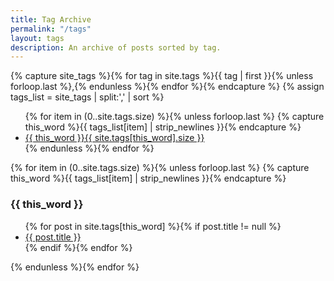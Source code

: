 ```yaml
---
title: Tag Archive
permalink: "/tags"
layout: tags
description: An archive of posts sorted by tag.
---
```


{% capture site_tags %}{% for tag in site.tags %}{{ tag | first }}{% unless forloop.last %},{% endunless %}{% endfor %}{% endcapture %}
{% assign tags_list = site_tags | split:',' | sort %}
<ul class="entry-meta">
  {% for item in (0..site.tags.size) %}{% unless forloop.last %}
  {% capture this_word %}{{ tags_list[item] | strip_newlines }}{% endcapture %}
  <li><a href="#{{ this_word }}" class="tag"><span class="term">{{ this_word }}</span><span class="count">{{ site.tags[this_word].size }}</span></a></li>
  {% endunless %}{% endfor %}
</ul>
{% for item in (0..site.tags.size) %}{% unless forloop.last %}
{% capture this_word %}{{ tags_list[item] | strip_newlines }}{% endcapture %}
   <h3 id="{{ this_word }}" class="red-title">{{ this_word }}</h3>
   <ul>
    {% for post in site.tags[this_word] %}{% if post.title != null %}
    <li class="entry-title"><a href="{{ post.url }}" title="{{ post.title }}">{{ post.title }}</a></li>
    {% endif %}{% endfor %}
  </ul>
{% endunless %}{% endfor %}